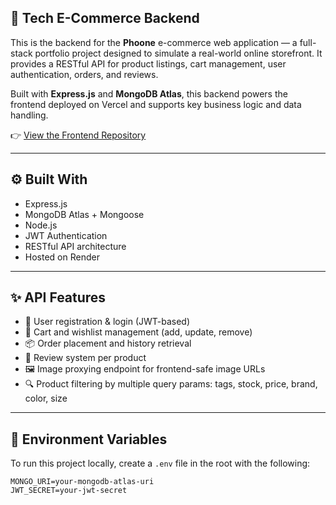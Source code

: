 ## 🧠 Tech E-Commerce Backend

This is the backend for the **Phoone** e-commerce web application — a full-stack portfolio project designed to simulate a real-world online storefront. It provides a RESTful API for product listings, cart management, user authentication, orders, and reviews.

Built with **Express.js** and **MongoDB Atlas**, this backend powers the frontend deployed on Vercel and supports key business logic and data handling.

👉 [View the Frontend Repository](https://github.com/your-username/your-frontend-repo) <!-- Replace with actual link -->

---

## ⚙️ Built With

- Express.js
- MongoDB Atlas + Mongoose
- Node.js
- JWT Authentication
- RESTful API architecture
- Hosted on Render

---

## ✨ API Features

- 🔑 User registration & login (JWT-based)
- 🛒 Cart and wishlist management (add, update, remove)
- 📦 Order placement and history retrieval
- 🧾 Review system per product
- 🖼️ Image proxying endpoint for frontend-safe image URLs
- 🔍 Product filtering by multiple query params: tags, stock, price, brand, color, size

---

## 🔐 Environment Variables

To run this project locally, create a `.env` file in the root with the following:

```env
MONGO_URI=your-mongodb-atlas-uri
JWT_SECRET=your-jwt-secret
